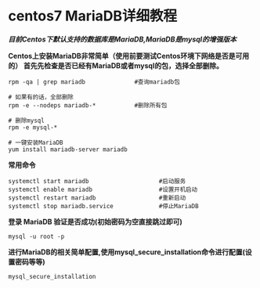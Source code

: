 # centos7 MariaDB详细教程

***目前Centos下默认支持的数据库是MariaDB,MariaDB是mysql的增强版本***

**Centos上安装MariaDB非常简单（使用前要测试Centos环境下网络是否是可用的）
首先先检查是否已经有MariaDB或者mysql的包，选择全部删除。**

```
rpm -qa | grep mariadb              #查询mariadb包

# 如果有的话，全部删除
rpm -e --nodeps mariadb-*           #删除所有包

# 删除mysql
rpm -e mysql-*

# 一键安装MariaDB
yum install mariadb-server mariadb
```

**常用命令**

```
systemctl start mariadb                    #启动服务
systemctl enable mariadb                   #设置开机启动
systemctl restart mariadb                  #重新启动
systemctl stop mariadb.service             #停止MariaDB
```

**登录 MariaDB 验证是否成功(初始密码为空直接跳过即可)**
```
mysql -u root -p
```

**进行MariaDB的相关简单配置,使用mysql_secure_installation命令进行配置(设置密码等等)**

```
mysql_secure_installation
```